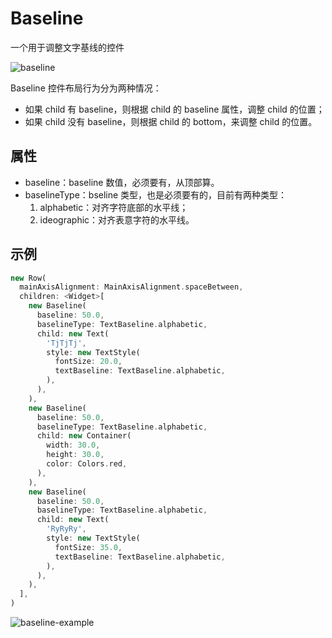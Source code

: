 # Baseline

一个用于调整文字基线的控件

![baseline](https://i.imgur.com/67VuNOn.png)

Baseline 控件布局行为分为两种情况：

* 如果 child 有 baseline，则根据 child 的 baseline 属性，调整 child 的位置；
* 如果 child 没有 baseline，则根据 child 的 bottom，来调整 child 的位置。

## 属性

* baseline：baseline 数值，必须要有，从顶部算。
* baselineType：bseline 类型，也是必须要有的，目前有两种类型：
    1. alphabetic：对齐字符底部的水平线；
    2. ideographic：对齐表意字符的水平线。

## 示例

```dart
new Row(
  mainAxisAlignment: MainAxisAlignment.spaceBetween,
  children: <Widget>[
    new Baseline(
      baseline: 50.0,
      baselineType: TextBaseline.alphabetic,
      child: new Text(
        'TjTjTj',
        style: new TextStyle(
          fontSize: 20.0,
          textBaseline: TextBaseline.alphabetic,
        ),
      ),
    ),
    new Baseline(
      baseline: 50.0,
      baselineType: TextBaseline.alphabetic,
      child: new Container(
        width: 30.0,
        height: 30.0,
        color: Colors.red,
      ),
    ),
    new Baseline(
      baseline: 50.0,
      baselineType: TextBaseline.alphabetic,
      child: new Text(
        'RyRyRy',
        style: new TextStyle(
          fontSize: 35.0,
          textBaseline: TextBaseline.alphabetic,
        ),
      ),
    ),
  ],
)
```

![baseline-example](https://i.imgur.com/Y255rz2.png)